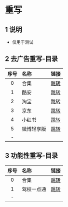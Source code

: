 # 重写

## 1 说明

* 仅用于测试

## 2 去广告重写-目录

|序号|名称|链接|
|:----:|:----|:----:|
|0|合集|[跳转](https://github.com/xilemon/quanx/blob/main/rewrite/ad/ad_rewrite_00.txt)|
|1|酷安|[跳转](https://github.com/xilemon/quanx/blob/main/rewrite/ad/kuan_01.txt)|
|2|淘宝|[跳转](https://github.com/xilemon/quanx/blob/main/rewrite/ad/taobao_02.txt)|
|3|京东|[跳转](https://github.com/xilemon/quanx/blob/main/rewrite/ad/jingdong_03.txt)|
|4|小红书|[跳转](https://github.com/xilemon/quanx/blob/main/rewrite/ad/xiaohongshu_04.txt)|
|5|微博轻享版|[跳转](https://github.com/xilemon/quanx/blob/main/rewrite/ad/weiboqxb_05.txt)|
|-| | |

## 3 功能性重写-目录

|序号|名称|链接|
|:----:|:----|:----:|
|0|合集|[跳转](https://github.com/xilemon/quanx/blob/main/rewrite/js/js_rewrite_00.txt)|
|1|驾校一点通|[跳转](https://github.com/xilemon/quanx/blob/main/rewrite/js/jiaxiaoedt_01.txt)|
|-| | |

